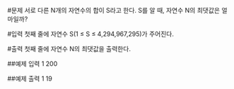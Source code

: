 #문제
서로 다른 N개의 자연수의 합이 S라고 한다. S를 알 때, 자연수 N의 최댓값은 얼마일까?

#입력
첫째 줄에 자연수 S(1 ≤ S ≤ 4,294,967,295)가 주어진다.

#출력
첫째 줄에 자연수 N의 최댓값을 출력한다.

##예제 입력 1 
200

##예제 출력 1 
19